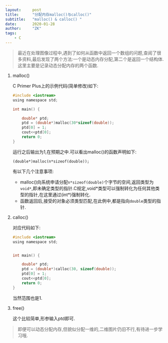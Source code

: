 ```yaml
---
layout:     post
title:      "分配内存malloc()与calloc()"
subtitle:   "malloc() & calloc() "
date:       2020-01-28
author:     "ZK"
tags:
    - C
---
```


> 最近在处理图像过程中,遇到了如何从函数中返回一个数组的问题,查阅了很多资料,最后发现了两个方法:一个是动态内存分配,第二个是返回一个结构体.这里主要是记录动态分配内存的两个函数.

1. malloc()

   C Primer Plus上的示例代码(简单修改)如下:

   ```c
   #include <iostream>
   using namespace std;
   
   int main() {
   
       double* ptd;
       ptd = (double*)malloc(30*sizeof(double));
       ptd[0] = 1;
       cout<<ptd[0];    
       return 0;
   }
   ```

   运行之后输出为1,在预期之中.可以看出malloc()的函数声明如下:

   `(double*)malloc(n*sizeof(double));`

   有以下几个注意事项:

   - malloc()向系统申请分配`n*sizeof(double)`个字节的空间,返回类型为`void*`,即未确定类型的指针.C规定,void*类型可以强制转化为任何其他类型的指针,在这里通过(int\*)强制转化.
   - 函数返回后,接受的对象必须类型匹配,在此例中,都是指向`double`类型的指针.

   

2. calloc()

   对应代码如下:

   ```c
   #include <iostream>
   using namespace std;
   
   
   int main() {
   
       double* ptd;
       ptd = (double*)calloc(30, sizeof(double));
       ptd[0] = 1;
       cout<<ptd[0];
       return 0;
   }
   
   ```

   当然范围也是1.

3. free()

   这个比较简单,形参输入ptd即可.

> 即便可以动态分配内存,但貌似分配一维的,二维图片仍旧不行,有待进一步学习哦.

